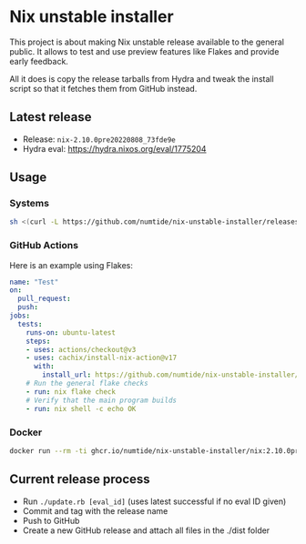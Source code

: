 # Nix unstable installer

This project is about making Nix unstable release available to the general
public. It allows to test and use preview features like Flakes and provide
early feedback.

All it does is copy the release tarballs from Hydra and tweak the install
script so that it fetches them from GitHub instead.

## Latest release

* Release: `nix-2.10.0pre20220808_73fde9e`
* Hydra eval: <https://hydra.nixos.org/eval/1775204>

## Usage

### Systems

```sh
sh <(curl -L https://github.com/numtide/nix-unstable-installer/releases/download/nix-2.10.0pre20220808_73fde9e/install)
```

### GitHub Actions

Here is an example using Flakes:

```yaml
name: "Test"
on:
  pull_request:
  push:
jobs:
  tests:
    runs-on: ubuntu-latest
    steps:
    - uses: actions/checkout@v3
    - uses: cachix/install-nix-action@v17
      with:
        install_url: https://github.com/numtide/nix-unstable-installer/releases/download/nix-2.10.0pre20220808_73fde9e/install
    # Run the general flake checks
    - run: nix flake check
    # Verify that the main program builds
    - run: nix shell -c echo OK
```

### Docker

```sh
docker run --rm -ti ghcr.io/numtide/nix-unstable-installer/nix:2.10.0pre20220808_73fde9e
```

## Current release process

* Run `./update.rb [eval_id]` (uses latest successful if no eval ID given)
* Commit and tag with the release name
* Push to GitHub
* Create a new GitHub release and attach all files in the ./dist folder
